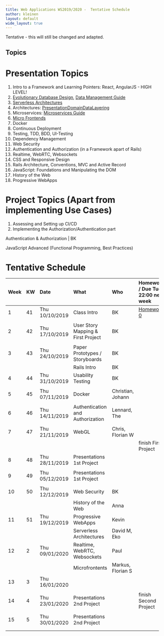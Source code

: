 ```yaml
---
title: Web Applications WS2019/2020 -  Tentative Schedule
author: kleinen
layout: default
wide_layout: true
---
```



Tentative - this will still be changed and adapted.

Topics
-

# Presentation Topics

1. Intro to a Framework and Learning Pointers: React, AngularJS - HIGH LEVEL!
1. [Evolutionary Database Design](https://martinfowler.com/articles/evodb.html#scenario), [Data Management Guide](https://martinfowler.com/data/)
1. [Serverless Architectures](https://martinfowler.com/articles/serverless.html)
1. Architectures: [PresentationDomainDataLayering](https://martinfowler.com/bliki/PresentationDomainDataLayering.html)
1. Microservices: [Microservices Guide](https://martinfowler.com/microservices/)
1. [Micro Frontends](https://martinfowler.com/articles/micro-frontends.html)
1. Docker
1. Continuous Deployment
1. Testing, TDD, BDD, UI-Testing  
1. Dependency Management
1. Web Security
1. Authentication and Authorization (in a Framework apart of Rails)
1. Realtime, WebRTC, Websockets
1. CSS and Responsive Design
1. Rails Architecture, Conventions, MVC and Active Record
1. JavaScript: Foundations and Manipulating the DOM
1. History of the Web
1. Progressive WebApps

# Project Topics (Apart from implementing Use Cases)
1. Assessing and Setting up CI/CD
1. Implementing the Authorization/Authentication part

Authentication & Authorization                               | BK

 JavaScript Advanced (Functional Programming, Best Practices)



# Tentative Schedule

| Week | KW | Date           | What                               | Who               | Homework / Due Tue 22:00 next week     |
|:-----|:---|:---------------|:-----------------------------------|:------------------|:---------------------------------------|
| 1    | 41 | Thu 10/10/2019 | Class Intro                        | BK                | [Homework 0](../assignments/homework0) |
|      |    |                |                                    |                   |                                        |
| 2    | 42 | Thu 17/10/2019 | User Story Mapping & First Project | BK                |                                        |
|      |    |                |                                    |                   |                                        |
| 3    | 43 | Thu 24/10/2019 | Paper Prototypes / Storyboards     | BK                |                                        |
|      |    |                | Rails Intro                        | BK                |                                        |
| 4    | 44 | Thu 31/10/2019 | Usability Testing                  | BK                |                                        |
|      |    |                |                                    |                   |                                        |
| 5    | 45 | Thu 07/11/2019 | Docker                             | Christian, Johann |                                        |
|      |    |                |                                    |                   |                                        |
| 6    | 46 | Thu 14/11/2019 | Authentication and Authorization   | Lennard, The      |                                        |
|      |    |                |                                    |                   |                                        |
| 7    | 47 | Thu 21/11/2019 | WebGL                              | Chris, Florian W  |                                        |
|      |    |                |                                    |                   | finish First Project                   |
| 8    | 48 | Thu 28/11/2019 | Presentations 1st Project          |                   |                                        |
|      |    |                |                                    |                   |                                        |
| 9    | 49 | Thu 05/12/2019 | Presentations 1st Project          |                   |                                        |
|      |    |                |                                    |                   |                                        |
| 10   | 50 | Thu 12/12/2019 | Web Security                       | BK                |                                        |
|      |    |                | History of the Web                 | Anna              |                                        |
| 11   | 51 | Thu 19/12/2019 | Progressive WebApps                | Kevin             |                                        |
|      |    |                | Serverless Architectures           | David M, Eko      |                                        |
| 12   | 2  | Thu 09/01/2020 | Realtime, WebRTC, Websockets       | Paul              |                                        |
|      |    |                | Microfrontents                     | Markus, Florian S |                                        |
| 13   | 3  | Thu 16/01/2020 |                                    |                   |                                        |
|      |    |                |                                    |                   |                                        |
| 14   | 4  | Thu 23/01/2020 | Presentations 2nd Project          |                   | finish Second Project                  |
|      |    |                |                                    |                   |                                        |
| 15   | 5  | Thu 30/01/2020 | Presentations 2nd Project          |                   |                                        |
|      |    |                |                                    |                   |                                        |
|      |    |                |                                    |                   |                                        |
